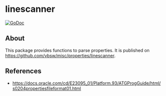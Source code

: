 # linescanner

[![GoDoc](https://godoc.org/github.com/vbsw/misc/properties/linescanner?status.svg)](https://godoc.org/github.com/vbsw/misc/properties/linescanner)

## About
This package provides functions to parse properties. It is published on <https://github.com/vbsw/misc/properties/linescanner>.

## References
- https://docs.oracle.com/cd/E23095_01/Platform.93/ATGProgGuide/html/s0204propertiesfileformat01.html
